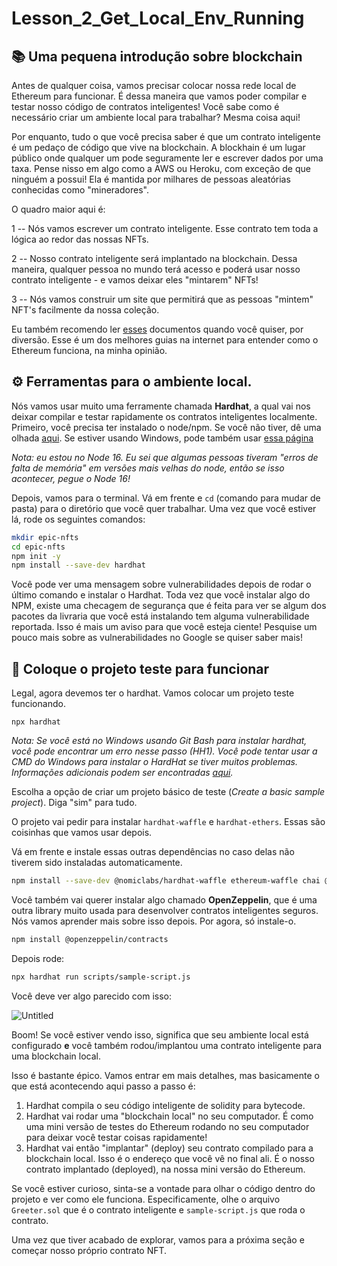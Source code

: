 # Lesson_2_Get_Local_Env_Running

## 📚 Uma pequena introdução sobre blockchain

Antes de qualquer coisa, vamos precisar colocar nossa rede local de Ethereum para funcionar. É dessa maneira que vamos poder compilar e testar nosso código de contratos inteligentes! Você sabe como é necessário criar um ambiente local para trabalhar? Mesma coisa aqui!

Por enquanto, tudo o que você precisa saber é que um contrato inteligente é um pedaço de código que vive na blockchain. A blockhain é um lugar público onde qualquer um pode seguramente ler e escrever dados por uma taxa. Pense nisso em algo como a AWS ou Heroku, com exceção de que ninguém a possui! Ela é mantida por milhares de pessoas aleatórias conhecidas como "mineradores".

O quadro maior aqui é:

1 -- Nós vamos escrever um contrato inteligente. Esse contrato tem toda a lógica ao redor das nossas NFTs.

2 -- Nosso contrato inteligente será implantado na blockchain. Dessa maneira, qualquer pessoa no mundo terá acesso e poderá usar nosso contrato inteligente - e vamos deixar eles "mintarem" NFTs!

3 -- Nós vamos construir um site que permitirá que as pessoas "mintem" NFT's facilmente da nossa coleção.

Eu também recomendo ler [esses](https://solidity.web3dev.com.br/) documentos quando você quiser, por diversão. Esse é um dos melhores guias na internet para entender como o Ethereum funciona, na minha opinião.

## ⚙️ Ferramentas para o ambiente local.

Nós vamos usar muito uma ferramente chamada **Hardhat**, a qual vai nos deixar compilar e testar rapidamente os contratos inteligentes localmente. Primeiro, você precisa ter instalado o node/npm. Se você não tiver, dê uma olhada [aqui](https://hardhat.org/tutorial/setting-up-the-environment.html). Se estiver usando Windows, pode também usar [essa página](https://www.web3dev.com.br/web3melk/como-preparar-o-seu-windows-para-participar-dos-bootcamps-da-web3dev-1dc3)

_Nota: eu estou no Node 16. Eu sei que algumas pessoas tiveram "erros de falta de memória" em versões mais velhas do node, então se isso acontecer, pegue o Node 16!_

Depois, vamos para o terminal. Vá em frente e `cd` (comando para mudar de pasta) para o diretório que você quer trabalhar. Uma vez que você estiver lá, rode os seguintes comandos:

```bash
mkdir epic-nfts
cd epic-nfts
npm init -y
npm install --save-dev hardhat
```

Você pode ver uma mensagem sobre vulnerabilidades depois de rodar o último comando e instalar o Hardhat. Toda vez que você instalar algo do NPM, existe uma checagem de segurança que é feita para ver se algum dos pacotes da livraria que você está instalando tem alguma vulnerabilidade reportada. Isso é mais um aviso para que você esteja ciente! Pesquise um pouco mais sobre as vulnerabilidades no Google se quiser saber mais!

## 🔨 Coloque o projeto teste para funcionar

Legal, agora devemos ter o hardhat. Vamos colocar um projeto teste funcionando.

```
npx hardhat
```

_Nota: Se você está no Windows usando Git Bash para instalar hardhat, você pode encontrar um erro nesse passo (HH1). Você pode tentar usar a CMD do Windows para instalar o HardHat se tiver muitos problemas. Informações adicionais podem ser encontradas [aqui](https://github.com/nomiclabs/hardhat/issues/1400#issuecomment-824097242)._

Escolha a opção de criar um projeto básico de teste (*Create a basic sample project*). Diga "sim" para tudo.

O projeto vai pedir para instalar `hardhat-waffle` e `hardhat-ethers`. Essas são coisinhas que vamos usar depois.

Vá em frente e instale essas outras dependências no caso delas não tiverem sido instaladas automaticamente.

```bash
npm install --save-dev @nomiclabs/hardhat-waffle ethereum-waffle chai @nomiclabs/hardhat-ethers ethers
```

Você também vai querer instalar algo chamado **OpenZeppelin**, que é uma outra library muito usada para desenvolver contratos inteligentes seguros. Nós vamos aprender mais sobre isso depois. Por agora, só instale-o.

```bash
npm install @openzeppelin/contracts
```

Depois rode:

```bash
npx hardhat run scripts/sample-script.js
```

Você deve ver algo parecido com isso:

![Untitled](https://i.imgur.com/LIYT9tf.png)

Boom! Se você estiver vendo isso, significa que seu ambiente local está configurado **e** você também rodou/implantou uma contrato inteligente para uma blockchain local.

Isso é bastante épico. Vamos entrar em mais detalhes, mas basicamente o que está acontecendo aqui passo a passo é:

1. Hardhat compila o seu código inteligente de solidity para bytecode.
2. Hardhat vai rodar uma "blockchain local" no seu computador. É como uma mini versão de testes do Ethereum rodando no seu computador para deixar você testar coisas rapidamente!
3. Hardhat vai então "implantar" (deploy) seu contrato compilado para a blockchain local. Isso é o endereço que você vê no final ali. É o nosso contrato implantado (deployed), na nossa mini versão do Ethereum.

Se você estiver curioso, sinta-se a vontade para olhar o código dentro do projeto e ver como ele funciona. Especificamente, olhe o arquivo `Greeter.sol` que é o contrato inteligente e `sample-script.js` que roda o contrato.

Uma vez que tiver acabado de explorar, vamos para a próxima seção e começar nosso próprio contrato NFT.